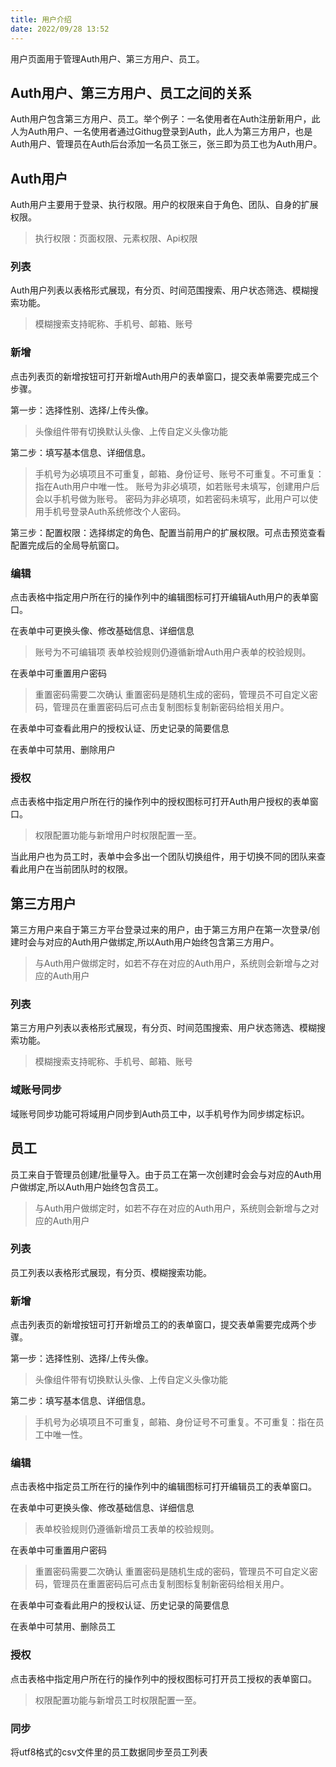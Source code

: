 ```yaml
---
title: 用户介绍
date: 2022/09/28 13:52
---
```


用户页面用于管理Auth用户、第三方用户、员工。

## Auth用户、第三方用户、员工之间的关系

Auth用户包含第三方用户、员工。举个例子：一名使用者在Auth注册新用户，此人为Auth用户、一名使用者通过Githug登录到Auth，此人为第三方用户，也是Auth用户、管理员在Auth后台添加一名员工张三，张三即为员工也为Auth用户。

## Auth用户

Auth用户主要用于登录、执行权限。用户的权限来自于角色、团队、自身的扩展权限。
> 执行权限：页面权限、元素权限、Api权限

### 列表

Auth用户列表以表格形式展现，有分页、时间范围搜索、用户状态筛选、模糊搜索功能。

> 模糊搜索支持昵称、手机号、邮箱、账号


### 新增

点击列表页的新增按钮可打开新增Auth用户的表单窗口，提交表单需要完成三个步骤。

第一步：选择性别、选择/上传头像。

> 头像组件带有切换默认头像、上传自定义头像功能

第二步：填写基本信息、详细信息。

> 手机号为必填项且不可重复，邮箱、身份证号、账号不可重复。不可重复：指在Auth用户中唯一性。
> 账号为非必填项，如若账号未填写，创建用户后会以手机号做为账号。
> 密码为非必填项，如若密码未填写，此用户可以使用手机号登录Auth系统修改个人密码。

第三步：配置权限：选择绑定的角色、配置当前用户的扩展权限。可点击预览查看配置完成后的全局导航窗口。

### 编辑

点击表格中指定用户所在行的操作列中的编辑图标可打开编辑Auth用户的表单窗口。

在表单中可更换头像、修改基础信息、详细信息

> 账号为不可编辑项
> 表单校验规则仍遵循新增Auth用户表单的校验规则。

在表单中可重置用户密码

> 重置密码需要二次确认
> 重置密码是随机生成的密码，管理员不可自定义密码，管理员在重置密码后可点击复制图标复制新密码给相关用户。

在表单中可查看此用户的授权认证、历史记录的简要信息

在表单中可禁用、删除用户

### 授权

点击表格中指定用户所在行的操作列中的授权图标可打开Auth用户授权的表单窗口。

> 权限配置功能与新增用户时权限配置一至。

当此用户也为员工时，表单中会多出一个团队切换组件，用于切换不同的团队来查看此用户在当前团队时的权限。

## 第三方用户

第三方用户来自于第三方平台登录过来的用户，由于第三方用户在第一次登录/创建时会与对应的Auth用户做绑定,所以Auth用户始终包含第三方用户。

> 与Auth用户做绑定时，如若不存在对应的Auth用户，系统则会新增与之对应的Auth用户

### 列表

第三方用户列表以表格形式展现，有分页、时间范围搜索、用户状态筛选、模糊搜索功能。

> 模糊搜索支持昵称、手机号、邮箱、账号

### 域账号同步

域账号同步功能可将域用户同步到Auth员工中，以手机号作为同步绑定标识。

## 员工

员工来自于管理员创建/批量导入。由于员工在第一次创建时会会与对应的Auth用户做绑定,所以Auth用户始终包含员工。

> 与Auth用户做绑定时，如若不存在对应的Auth用户，系统则会新增与之对应的Auth用户

### 列表

员工列表以表格形式展现，有分页、模糊搜索功能。

### 新增

点击列表页的新增按钮可打开新增员工的的表单窗口，提交表单需要完成两个步骤。

第一步：选择性别、选择/上传头像。

> 头像组件带有切换默认头像、上传自定义头像功能

第二步：填写基本信息、详细信息。

> 手机号为必填项且不可重复，邮箱、身份证号不可重复。不可重复：指在员工中唯一性。

### 编辑

点击表格中指定员工所在行的操作列中的编辑图标可打开编辑员工的表单窗口。

在表单中可更换头像、修改基础信息、详细信息

> 表单校验规则仍遵循新增员工表单的校验规则。

在表单中可重置用户密码

> 重置密码需要二次确认
> 重置密码是随机生成的密码，管理员不可自定义密码，管理员在重置密码后可点击复制图标复制新密码给相关用户。

在表单中可查看此用户的授权认证、历史记录的简要信息

在表单中可禁用、删除员工

### 授权

点击表格中指定用户所在行的操作列中的授权图标可打开员工授权的表单窗口。

> 权限配置功能与新增员工时权限配置一至。

### 同步

将utf8格式的csv文件里的员工数据同步至员工列表